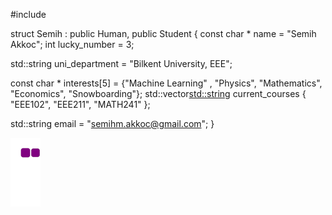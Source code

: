 #include <curiosity>

struct Semih : public Human, public Student {
  const char * name = "Semih Akkoc";
  int lucky_number = 3;
  
  std::string uni_department = "Bilkent University, EEE";
  
  const char * interests[5] = {"Machine Learning" , "Physics", "Mathematics", "Economics", "Snowboarding"};
  std::vector<std::string> current_courses { "EEE102", "EEE211", "MATH241" };
  
  std::string email = "semihm.akkoc@gmail.com";
}


![snake gif](https://github.com/SemihAkkoc/SemihAkkoc/blob/output/github-contribution-grid-snake.gif)

<!---
SemihAkkoc/SemihAkkoc is a ✨ special ✨ repository because its `README.md` (this file) appears on your GitHub profile.
You can click the Preview link to take a look at your changes.
--->
